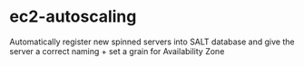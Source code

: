 # ec2-autoscaling
Automatically register new spinned servers into SALT database and give the server a correct naming + set a grain for Availability Zone
